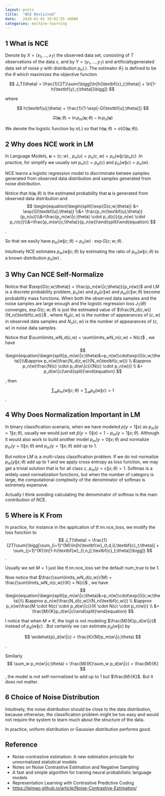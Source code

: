 ```yaml
---
layout: posts
title:  "NCE Revisited"
date:   2020-01-01 19:02:55 +0800
categories: machine-learning
---
```


<head>
    <script src="https://cdn.mathjax.org/mathjax/latest/MathJax.js?config=TeX-AMS-MML_HTMLorMML" type="text/javascript"></script>
    <script type="text/x-mathjax-config">
        MathJax.Hub.Config({
            tex2jax: {
            skipTags: ['script', 'noscript', 'style', 'textarea', 'pre'],
            inlineMath: [['$','$']]
            }
        });
    </script>
</head>


## 1 What is NCE

Denote by $X = (x_1,...,x_T)$ the observed data set, consisting of  $T$ observations of the data $x$, and by $Y = (y_1,...,y_T)$ and artificiallygenerated data set of noise $y$ with distribution $p_n(.)$.  The estimator $\widehat{\theta}_T$ is defined to be the $\theta$ which maximizes the objective function




$$
J_T(\theta) = \frac{1}{2T}\sum{\bigg[\ln[h(\textbf{x}_t;\theta)] + \ln[1-h(\textbf{y}_t;\theta)]\bigg]}
$$




where




$$
h(\textbf{u};\theta) = \frac{1}{1-\exp[-G(\textbf{u};\theta)]}
$$

$$
G(\textbf{u};\theta) = \ln{p_m(\textbf{u};\theta)} - \ln{p_n(\textbf{u})}
$$



We denote the logistic function by $\sigma(.)$ so that $h(\textbf{u};\theta) = \sigma(G(\textbf{u};\theta))$.



## 2 Why does NCE work in LM

In Language Models, $\textbf{u} = (c; w)$ , $p_n(u) = p_n(c,w) = p_n(w\|c)p_n(c)$ .In practice, for simplify we usually set $p_n(c)=p_d(c)$  and $p_n(w\|c) = p_n(w)$. 

NCE learns a logistic regression model to discriminate betwee samples generated from observed data distribution and samples generated from noise distribution.

Notice that $h(\textbf{u};\theta)$ is the estimated probability that $\textbf{u}$ is  generated from observed data distribution and 
$$
\begin{equation}\begin{split}\exp{G(c;w;\theta)} &=  \exp{G(\textbf{u};\theta)} \\&= \frac{p_m(\textbf{u};\theta)}{p_n(u)}\\&=\frac{p_m(w\|c;\theta) \cdot p_d(c)}{p_n(w) \cdot p_n(c)}\\&=\frac{p_m(w\|c;\theta)}{p_n(w)}\end{split}\end{equation}
$$


.

So that we easily have $p_m(w\|c;\theta) = p_n(w)\cdot\exp{G(c;w;\theta)}$  .

Intuitively NCE estimates  $p_m(w\|c;\theta)$ by estimating the ratio of  $p_m(w\|c;\theta)$ to a known distribution  $p_n(w)$ .



## 3 Why Can NCE Self-Normalize

Notice that $\exp{G(c;w;\theta)} = \frac{p_m(w\|c;\theta)}{p_n(w)}$ and LM is a discrete probability problem, $p_n(w)$ and  $p_d(c\|w)$  and $p_m(c\|w;\theta)$ become probability mass functions. When both the observed data samples and the noise samples are large enough and the logistic regression loss $J_T(\theta)$ converges, $\exp{G(c;w;\theta)}$ is just the estimated value of $\frac{N_d(c,w)}{N_n(\textbf(c,w))}$ , where $N_d(c,w)$ is the number of appearances of $(c,w)$ in observed data samples and $N_n(c,w)$ is the number of appearances of $(c,w)$ in noise data samples.



Notice that $\sum\limits_wN_d(c,w) = \sum\limits_wN_n(c,w) = N(c)$ , we have
$$
\begin{equation}\begin{split}p_m(w\|c;\theta)&=p_n(w)\cdot\exp{G(c;w;\theta)}\\&\approx p_n(w)\frac{N_d(c,w)}{N_n(\textbf(c,w))} \\ &\approx  p_n(w)\frac{N(c) \cdot p_d(w\|c)}{N(c) \cdot p_n(w))} \\ &= p_d(w\|c)\end{split}\end{equation}
$$


, then


$$
\sum_w p_m(w\|c;\theta) = \sum_w p_d(w\|c) = 1
$$
.



## 4 Why Does Normalization Important in LM

In binary classification scenario, when we have modeled $p(y=1\|x)$ as $p_m(y=1\|x;\theta)$, usually we would just set  $\widehat{p}(y=0\|x) = 1-p_m(y=1\|x;\theta)$. Although it would also work to build another model $p_m(y=0\|x;\theta)$ and normalize $p_m(y=0\|x;\theta)$ and $p_m(y=1\|x;\theta)$ add up to 1.

But notice LM is a multi-class classification problem. If we do not normalize $p_m(y\|x;\theta)$ add up to 1 and we apply cross entropy as loss function, we may get a trivial solution that is for all class $c$,  $p_m(y=c\|x;\theta) = 1$. Softmax is a widely used normalization functions, but when the number of category is large, the computational complexity of the denominator of softmax is extremely expensive.

Actually I think avoiding calculating the denominator of softmax is the main contribution of NCE.



## 5 Where is K From

In practice, for instance in the application of tf.nn.nce_loss, we modify the loss function to 
$$
J_T(\theta) = \frac{1}{2T}\sum{\bigg[\sum_{i=1}^{M}\ln[h(\textbf{w}_{t,d,i};\textbf{c}_t;\theta)] + \sum_{j=1}^{K}\ln[1-h(\textbf{w}_{t,n,j};\textbf{c}_t;\theta)]\bigg]}
$$
.

Usually we set $M=1$ just like tf.nn.nce_loss set the default num_true to be 1.

Now notice that $\frac{\sum\limits_wN_d(c,w)}{M} = \frac{\sum\limits_wN_n(c,w)}{K} = N(c)$ ,  we have
$$
\begin{equation}\begin{split}p_m(w\|c;\theta)&=p_n(w)\cdot\exp{G(c;w;\theta)}\\ &\approx p_n(w)\frac{N_d(c,w)}{N_n(\textbf(c,w))} \\ &\approx  p_n(w)\frac{M \cdot N(c) \cdot p_d(w\|c)}{K \cdot N(c) \cdot p_n(w))} \\ &= \frac{M}{K}p_d(w\|c)\end{split}\end{equation}
$$


I notice that when $M \ne K$, the logit is not modeling $\frac{M}{K}p_d(w\|c)$ instead of $p_d(w\|c)$ . But certainly we can estimate  $p_d(w\|c)$ by

$$
\widehat{p}_d(w\|c) = \frac{K}{M}p_m(w\|c;\theta)
$$


.

Similarly
$$
\sum_w p_m(w\|c;\theta) = \frac{M}{K}\sum_w p_d(w\|c) = \frac{M}{K}
$$
, the model is not self-normalized to add up to 1 but $\frac{M}{K}$. But it does not matter.



## 6 Choice of Noise Distribution

Intuitively, the noise distribution should be close to the data distribution, because otherwise, the classification problem might be too easy and would not require the system to learn much about the structure of the data.  

In practice, uniform distribution or Gaussian distribution performs good.



## Reference

- Noise-contrastive estimation: A new estimation principle for unnormalized statistical models
- Notes on Noise Contrastive Estimation and Negative Sampling
- A fast and simple algorithm for training neural probabilistic language models
- Representation Learning with Contrastive Predictive Coding
- <https://leimao.github.io/article/Noise-Contrastive-Estimation/>